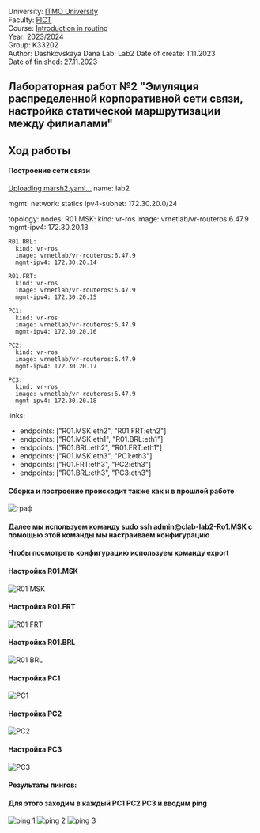 University: [ITMO University](https://itmo.ru/ru/)  
Faculty: [FICT](https://fict.itmo.ru)  
Course: [Introduction in routing](https://github.com/itmo-ict-faculty/introduction-in-routing)  
Year: 2023/2024  
Group: K33202  
Author: Dashkovskaya Dana 
Lab: Lab2 
Date of create: 1.11.2023  
Date of finished: 27.11.2023  

## Лабораторная работ №2 "Эмуляция распределенной корпоративной сети связи, настройка статической маршрутизации между филиалами"    
## <a> Ход работы</a>  
#### <a> Построение сети связи</a>  
[Uploading marsh2.yaml…]()
name: lab2

mgmt:
  network: statics
  ipv4-subnet: 172.30.20.0/24

topology:
  nodes:
    R01.MSK:
      kind: vr-ros
      image: vrnetlab/vr-routeros:6.47.9
      mgmt-ipv4: 172.30.20.13

    R01.BRL:
      kind: vr-ros
      image: vrnetlab/vr-routeros:6.47.9
      mgmt-ipv4: 172.30.20.14

    R01.FRT:
      kind: vr-ros
      image: vrnetlab/vr-routeros:6.47.9
      mgmt-ipv4: 172.30.20.15

    PC1:
      kind: vr-ros
      image: vrnetlab/vr-routeros:6.47.9
      mgmt-ipv4: 172.30.20.16

    PC2:
      kind: vr-ros
      image: vrnetlab/vr-routeros:6.47.9
      mgmt-ipv4: 172.30.20.17

    PC3:
      kind: vr-ros
      image: vrnetlab/vr-routeros:6.47.9
      mgmt-ipv4: 172.30.20.18

links:
  - endpoints: ["R01.MSK:eth2", "R01.FRT:eth2"]
  - endpoints: ["R01.MSK:eth1", "R01.BRL:eth1"]
  - endpoints: ["R01.BRL:eth2", "R01.FRT:eth1"]
  - endpoints: ["R01.MSK:eth3", "PC1:eth3"]
  - endpoints: ["R01.FRT:eth3", "PC2:eth3"]
  - endpoints: ["R01.BRL:eth3", "PC3:eth3"]

#### <a> Сборка и построение происходит также как и в прошлой работе</a> 
![граф](https://github.com/DanaDaschoca/2023_2024-introduction_in_routing-k33202-Dashkovskaya/assets/90696514/210f5906-3fef-4a56-89cc-43bab7996410)
#### <a> Далее мы используем команду sudo ssh admin@clab-lab2-Ro1.MSK с помощью этой команды мы настраиваем конфигурацию </a>
#### <a> Чтобы посмотреть конфигурацию используем команду export </a>
#### <a> Настройка R01.MSK</a> 
![R01 MSK](https://github.com/DanaDaschoca/2023_2024-introduction_in_routing-k33202-Dashkovskaya/assets/90696514/6b22a089-b4a4-4b19-a0d7-08a2352519a6)
#### <a> Настройка R01.FRT</a> 
![R01 FRT](https://github.com/DanaDaschoca/2023_2024-introduction_in_routing-k33202-Dashkovskaya/assets/90696514/3893e0c2-0699-446e-97b8-4a7fc400bfc5)
#### <a> Настройка R01.BRL</a> 
![R01 BRL](https://github.com/DanaDaschoca/2023_2024-introduction_in_routing-k33202-Dashkovskaya/assets/90696514/83fb1a97-1db7-4f4f-baf8-cfea26630585)
#### <a> Настройка PC1</a> 
![PC1](https://github.com/DanaDaschoca/2023_2024-introduction_in_routing-k33202-Dashkovskaya/assets/90696514/3e38d539-650f-4f59-b313-32f1f63c27fb)
#### <a> Настройка PC2</a> 
![PC2](https://github.com/DanaDaschoca/2023_2024-introduction_in_routing-k33202-Dashkovskaya/assets/90696514/acd1d299-b8bd-45ef-b456-df0b4514e387)
#### <a> Настройка PC3</a>    
![PC3](https://github.com/DanaDaschoca/2023_2024-introduction_in_routing-k33202-Dashkovskaya/assets/90696514/515eb6ed-0f61-4eaf-89b7-db22098e9881)
#### <a> Результаты пингов:</a> 
#### <a> Для этого заходим в каждый PC1 PC2 PC3  и вводим ping </a> 
![ping 1](https://github.com/DanaDaschoca/2023_2024-introduction_in_routing-k33202-Dashkovskaya/assets/90696514/db249821-bdf4-42a6-83f3-eba67eaf9901)
![ping 2](https://github.com/DanaDaschoca/2023_2024-introduction_in_routing-k33202-Dashkovskaya/assets/90696514/be98a355-06b4-4ca4-92df-361a24ba4f9f)
![ping 3](https://github.com/DanaDaschoca/2023_2024-introduction_in_routing-k33202-Dashkovskaya/assets/90696514/51181551-4f60-4e4c-9227-44c5727a4d82)

